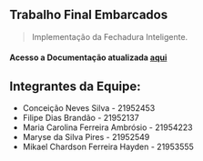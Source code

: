 ## Trabalho Final Embarcados
> Implementação da Fechadura Inteligente.
#### Acesso a Documentação atualizada [aqui](https://docs.google.com/document/d/1N9oXhrAQg2YCxVvV03idlzwFfrHXuIplNMP_fZbrEIE/edit#)
## Integrantes da Equipe:
+ Conceição Neves Silva - 21952453
+ Filipe Dias Brandão - 21952137
+ Maria Carolina Ferreira Ambrósio - 21954223
+ Maryse da Silva Pires - 21952549
+ Mikael Chardson Ferreira Hayden - 21953555

